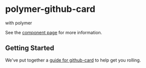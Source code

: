 polymer-github-card
===================

<github-card> with polymer

See the [component page](http://ds82.github.io/github-card) for more information.

## Getting Started

We've put together a [guide for github-card](http://www.polymer-project.org/docs/start/reusableelements.html) to help get you rolling.
